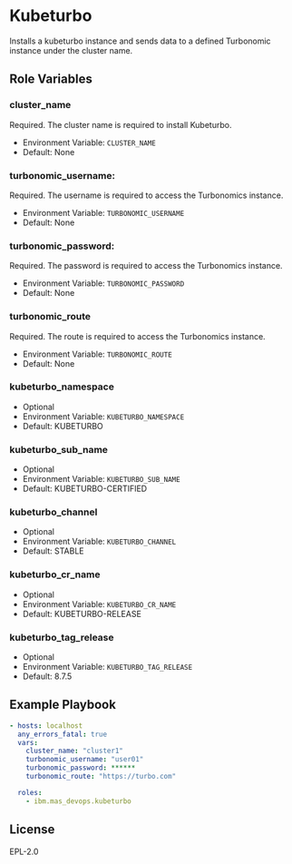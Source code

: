 Kubeturbo
============
Installs a kubeturbo instance and sends data to a defined Turbonomic instance under the cluster name.

Role Variables
--------------

### cluster_name
Required. The cluster name is required to install Kubeturbo.

- Environment Variable: `CLUSTER_NAME`
- Default: None

### turbonomic_username: 
Required. The username is required to access the Turbonomics instance.

- Environment Variable: `TURBONOMIC_USERNAME`
- Default: None

### turbonomic_password: 
Required. The password is required to access the Turbonomics instance.

- Environment Variable: `TURBONOMIC_PASSWORD`
- Default: None

### turbonomic_route
Required. The route is required to access the Turbonomics instance.

- Environment Variable: `TURBONOMIC_ROUTE`
- Default: None

### kubeturbo_namespace

- Optional
- Environment Variable: `KUBETURBO_NAMESPACE`
- Default: KUBETURBO 

### kubeturbo_sub_name

- Optional
- Environment Variable: `KUBETURBO_SUB_NAME`
- Default: KUBETURBO-CERTIFIED

### kubeturbo_channel

- Optional
- Environment Variable: `KUBETURBO_CHANNEL`
- Default: STABLE

### kubeturbo_cr_name

- Optional
- Environment Variable: `KUBETURBO_CR_NAME`
- Default: KUBETURBO-RELEASE

### kubeturbo_tag_release

- Optional
- Environment Variable: `KUBETURBO_TAG_RELEASE`
- Default: 8.7.5

Example Playbook
----------------

```yaml
- hosts: localhost
  any_errors_fatal: true
  vars:
    cluster_name: "cluster1"
    turbonomic_username: "user01"
    turbonomic_password: ******
    turbonomic_route: "https://turbo.com"

  roles:
    - ibm.mas_devops.kubeturbo
```

License
-------

EPL-2.0
